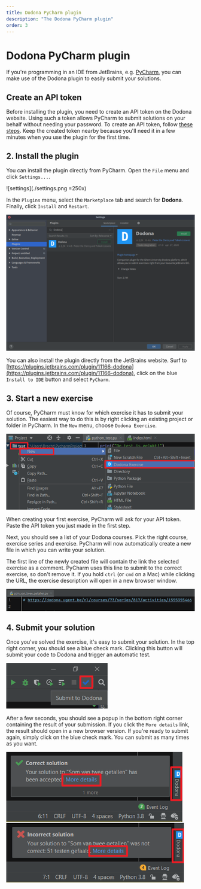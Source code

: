 ```yaml
---
title: Dodona PyCharm plugin
description: "The Dodona PyCharm plugin"
order: 3
---
```


# Dodona PyCharm plugin

If you're programming in an IDE from JetBrains, e.g. [PyCharm](https://www.jetbrains.com/pycharm/), you can make use of the Dodona plugin to easily submit your solutions.

## Create an API token
Before installing the plugin, you need to create an API token on the Dodona website. Using such a token allows PyCharm to submit solutions on your behalf without needing your password. To create an API token, follow [these steps](en/faq/api-tokens/#how-do-i-create-an-api-token). Keep the created token nearby because you'll need it in a few minutes when you use the plugin for the first time.

## 2. Install the plugin

You can install the plugin directly from PyCharm. Open the `File` menu and click `Settings...`.

![settings](./settings.png =250x)

In the `Plugins` menu, select the `Marketplace` tab and search for **Dodona**. Finally, click `Install` and `Restart`.

![install plugin](./install_plugin.png)

You can also install the plugin directly from the JetBrains website. Surf to [https://plugins.jetbrains.com/plugin/11166-dodona](https://plugins.jetbrains.com/plugin/11166-dodona), click on the blue `Install to IDE` button and select `PyCharm`.

## 3. Start a new exercise

Of course, PyCharm must know for which exercise it has to submit your solution. The easiest way to do this is by right clicking an existing project or folder in PyCharm. In the `New` menu, choose `Dodona Exercise`.

![new exercise](./new_exercise.png)

When creating your first exercise, PyCharm will ask for your API token. Paste the API token you just made in the first step.

Next, you should see a list of your Dodona courses. Pick the right course, exercise series and exercise. PyCharm will now automatically create a new file in which you can write your solution.

The first line of the newly created file will contain the link the selected exercise as a comment. PyCharm uses this line to submit to the correct exercise, so don't remove it. If you hold `ctrl` (or `cmd` on a Mac) while clicking the URL, the exercise description will open in a new browser window.

![link to exercise](./link.png)

## 4. Submit your solution

Once you've solved the exercise, it's easy to submit your solution. In the top right corner, you should see a blue check mark. Clicking this button will submit your code to Dodona and trigger an automatic test.

![submit to dodona](./check_mark.png)

After a few seconds, you should see a popup in the bottom right corner containing the result of your submission. If you click the `More details` link, the result should open in a new browser version. If you're ready to submit again, simply click on the blue check mark. You can submit as many times as you want.

![correct solution](./correct_solution.png)
![incorrect solution](./incorrect_solution.png)

